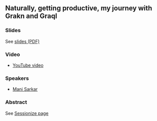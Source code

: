## Naturally, getting productive, my journey with Grakn and Graql

### Slides

See [slides (PDF)](./GraknCosmos2020/Naturally,-getting-productive,-my-journey-with-Grakn-and-Graql.pdf)

### Video

- [YouTube video](https://www.youtube.com/watch?v=Cef2nPEmybs&list=PLUz6BqeCy21SXbOTMV5uRs5buGoYaW-Qu&index=2&t=0s)

### Speakers

- [Mani Sarkar](http://github.com/neomatrix369)

### Abstract

See [Sessionize page](https://sessionize.com/app/speaker/session/profile/edit/216f74f1-3a41-4f3f-9ed7-4ef34a179d70)